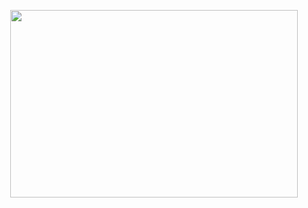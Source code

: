 <p align="center">
  <a href='https://www.codewars.com/users/elmoiv/'>
    <img width="460" height="300" src="https://www.codewars.com/users/elmoiv/badges/large">
  </a>
</p>
